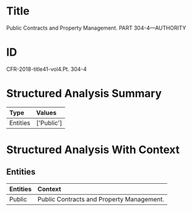 # Title

 Public Contracts and Property Management. PART 304-4—AUTHORITY


# ID

 CFR-2018-title41-vol4.Pt. 304-4


# Structured Analysis Summary

| Type     | Values     |
|:---------|:-----------|
| Entities | ['Public'] |


# Structured Analysis With Context

 


## Entities

| Entities   | Context                                    |
|:-----------|:-------------------------------------------|
| Public     | Public  Contracts and Property Management. |



